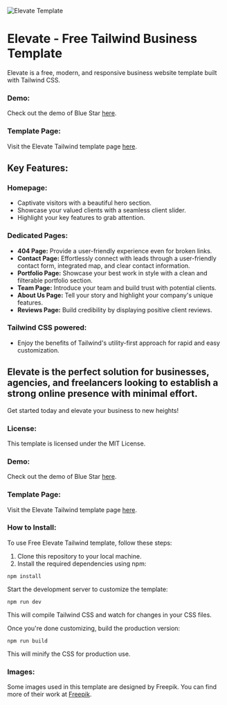 ![Elevate Template](https://spacema-dev.com/elevate/elevate_main_image.png)

# Elevate - Free Tailwind Business Template

Elevate is a free, modern, and responsive business website template built with Tailwind CSS.

### Demo:

Check out the demo of Blue Star [here](https://spacema-dev.com/elevate).

### Template Page:

Visit the Elevate Tailwind template page [here](https://spacema-dev.com/elevate-free-tailwind-business-template/).

## Key Features:

### Homepage:
- Captivate visitors with a beautiful hero section.
- Showcase your valued clients with a seamless client slider.
- Highlight your key features to grab attention.

### Dedicated Pages:
- **404 Page:** Provide a user-friendly experience even for broken links.
- **Contact Page:** Effortlessly connect with leads through a user-friendly contact form, integrated map, and clear contact information.
- **Portfolio Page:** Showcase your best work in style with a clean and filterable portfolio section.
- **Team Page:** Introduce your team and build trust with potential clients.
- **About Us Page:** Tell your story and highlight your company's unique features.
- **Reviews Page:** Build credibility by displaying positive client reviews.

### Tailwind CSS powered:
- Enjoy the benefits of Tailwind's utility-first approach for rapid and easy customization.

## Elevate is the perfect solution for businesses, agencies, and freelancers looking to establish a strong online presence with minimal effort.

Get started today and elevate your business to new heights!

### License:

This template is licensed under the MIT License. 

### Demo:

Check out the demo of Blue Star [here](https://spacema-dev.com/elevate).

### Template Page:

Visit the Elevate Tailwind template page [here](https://spacema-dev.com/elevate-free-tailwind-business-template/).

### How to Install:

To use Free Elevate Tailwind template, follow these steps:

1. Clone this repository to your local machine.
2. Install the required dependencies using npm:

```
npm install
```

Start the development server to customize the template:

```
npm run dev
```

This will compile Tailwind CSS and watch for changes in your CSS files.

Once you're done customizing, build the production version:

```
npm run build
```

This will minify the CSS for production use.

### Images:

Some images used in this template are designed by Freepik. You can find more of their work at [Freepik](https://www.freepik.com/).
